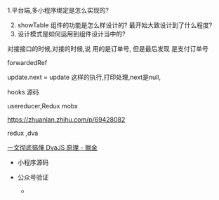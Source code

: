 1.平台端,多小程序绑定是怎么实现的?

2. showTable 组件的功能是怎么样设计的? 最开始大致设计到了什么程度?
3. 设计模式是如何运用到组件设计当中的?

对接接口的时候,对接的时候,说 用的是订单号, 但是最后发现 是支付订单号

forwardedRef

update.next = update   这样的执行,打印处理,next是null,

hooks 源码

usereducer,Redux mobx

https://zhuanlan.zhihu.com/p/69428082

redux ,dva 

[一文彻底搞懂 DvaJS 原理 - 掘金](https://juejin.cn/post/6963466553601835044)

* 小程序源码

* 公众号验证
  * ​																																																	
